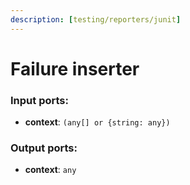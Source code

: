 ```yaml
---
description: [testing/reporters/junit]
---
```


# Failure inserter

### Input ports:

* __context__: ` (any[] or {string: any}) `

### Output ports:

* __context__: ` any `

